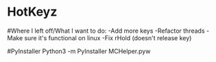# HotKeyz

#Where I left off/What I want to do:
-Add more keys
-Refactor threads
-Make sure it's functional on linux
-Fix rHold (doesn't release key)

#PyInstaller
Python3 -m PyInstaller MCHelper.pyw
